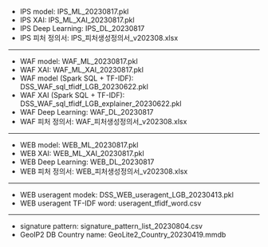 - IPS model: IPS_ML_20230817.pkl
- IPS XAI: IPS_ML_XAI_20230817.pkl
- IPS Deep Learning: IPS_DL_20230817
- IPS 피처 정의서: IPS_피처생성정의서_v202308.xlsx
----
- WAF model: WAF_ML_20230817.pkl
- WAF XAI: WAF_ML_XAI_20230817.pkl
- WAF model (Spark SQL + TF-IDF): DSS_WAF_sql_tfidf_LGB_20230622.pkl
- WAF XAI (Spark SQL + TF-IDF): DSS_WAF_sql_tfidf_LGB_explainer_20230622.pkl
- WAF Deep Learning: WAF_DL_20230817
- WAF 피처 정의서: WAF_피처생성정의서_v202308.xlsx
----
- WEB model: WEB_ML_20230817.pkl
- WEB XAI: WEB_ML_XAI_20230817.pkl
- WEB Deep Learning: WEB_DL_20230817
- WEB 피처 정의서: WEB_피처생성정의서_v202308.xlsx
----
- WEB useragent modek: DSS_WEB_useragent_LGB_20230413.pkl
- WEB useragent TF-IDF word: useragent_tfidf_word.csv
----
- signature pattern: signature_pattern_list_20230804.csv
- GeoIP2 DB Country name: GeoLite2_Country_20230419.mmdb
